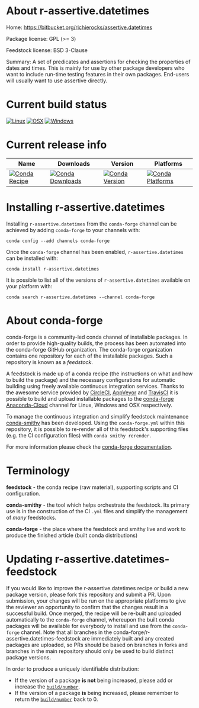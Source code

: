 About r-assertive.datetimes
===========================

Home: https://bitbucket.org/richierocks/assertive.datetimes

Package license: GPL (>= 3)

Feedstock license: BSD 3-Clause

Summary: A set of predicates and assertions for checking the properties of dates and times.  This is mainly for use by other package developers who want to include run-time testing features in their own packages.  End-users will usually want to use assertive directly.



Current build status
====================

[![Linux](https://img.shields.io/circleci/project/github/conda-forge/r-assertive.datetimes-feedstock/master.svg?label=Linux)](https://circleci.com/gh/conda-forge/r-assertive.datetimes-feedstock)
[![OSX](https://img.shields.io/travis/conda-forge/r-assertive.datetimes-feedstock/master.svg?label=macOS)](https://travis-ci.org/conda-forge/r-assertive.datetimes-feedstock)
[![Windows](https://img.shields.io/appveyor/ci/conda-forge/r-assertive.datetimes-feedstock/master.svg?label=Windows)](https://ci.appveyor.com/project/conda-forge/r-assertive-datetimes-feedstock/branch/master)

Current release info
====================

| Name | Downloads | Version | Platforms |
| --- | --- | --- | --- |
| [![Conda Recipe](https://img.shields.io/badge/recipe-r--assertive.datetimes-green.svg)](https://anaconda.org/conda-forge/r-assertive.datetimes) | [![Conda Downloads](https://img.shields.io/conda/dn/conda-forge/r-assertive.datetimes.svg)](https://anaconda.org/conda-forge/r-assertive.datetimes) | [![Conda Version](https://img.shields.io/conda/vn/conda-forge/r-assertive.datetimes.svg)](https://anaconda.org/conda-forge/r-assertive.datetimes) | [![Conda Platforms](https://img.shields.io/conda/pn/conda-forge/r-assertive.datetimes.svg)](https://anaconda.org/conda-forge/r-assertive.datetimes) |

Installing r-assertive.datetimes
================================

Installing `r-assertive.datetimes` from the `conda-forge` channel can be achieved by adding `conda-forge` to your channels with:

```
conda config --add channels conda-forge
```

Once the `conda-forge` channel has been enabled, `r-assertive.datetimes` can be installed with:

```
conda install r-assertive.datetimes
```

It is possible to list all of the versions of `r-assertive.datetimes` available on your platform with:

```
conda search r-assertive.datetimes --channel conda-forge
```


About conda-forge
=================

conda-forge is a community-led conda channel of installable packages.
In order to provide high-quality builds, the process has been automated into the
conda-forge GitHub organization. The conda-forge organization contains one repository
for each of the installable packages. Such a repository is known as a *feedstock*.

A feedstock is made up of a conda recipe (the instructions on what and how to build
the package) and the necessary configurations for automatic building using freely
available continuous integration services. Thanks to the awesome service provided by
[CircleCI](https://circleci.com/), [AppVeyor](http://www.appveyor.com/)
and [TravisCI](https://travis-ci.org/) it is possible to build and upload installable
packages to the [conda-forge](https://anaconda.org/conda-forge)
[Anaconda-Cloud](http://docs.anaconda.org/) channel for Linux, Windows and OSX respectively.

To manage the continuous integration and simplify feedstock maintenance
[conda-smithy](http://github.com/conda-forge/conda-smithy) has been developed.
Using the ``conda-forge.yml`` within this repository, it is possible to re-render all of
this feedstock's supporting files (e.g. the CI configuration files) with ``conda smithy rerender``.

For more information please check the [conda-forge documentation](https://conda-forge.org/docs/).

Terminology
===========

**feedstock** - the conda recipe (raw material), supporting scripts and CI configuration.

**conda-smithy** - the tool which helps orchestrate the feedstock.
                   Its primary use is in the construction of the CI ``.yml`` files
                   and simplify the management of *many* feedstocks.

**conda-forge** - the place where the feedstock and smithy live and work to
                  produce the finished article (built conda distributions)


Updating r-assertive.datetimes-feedstock
========================================

If you would like to improve the r-assertive.datetimes recipe or build a new
package version, please fork this repository and submit a PR. Upon submission,
your changes will be run on the appropriate platforms to give the reviewer an
opportunity to confirm that the changes result in a successful build. Once
merged, the recipe will be re-built and uploaded automatically to the
`conda-forge` channel, whereupon the built conda packages will be available for
everybody to install and use from the `conda-forge` channel.
Note that all branches in the conda-forge/r-assertive.datetimes-feedstock are
immediately built and any created packages are uploaded, so PRs should be based
on branches in forks and branches in the main repository should only be used to
build distinct package versions.

In order to produce a uniquely identifiable distribution:
 * If the version of a package **is not** being increased, please add or increase
   the [``build/number``](http://conda.pydata.org/docs/building/meta-yaml.html#build-number-and-string).
 * If the version of a package **is** being increased, please remember to return
   the [``build/number``](http://conda.pydata.org/docs/building/meta-yaml.html#build-number-and-string)
   back to 0.